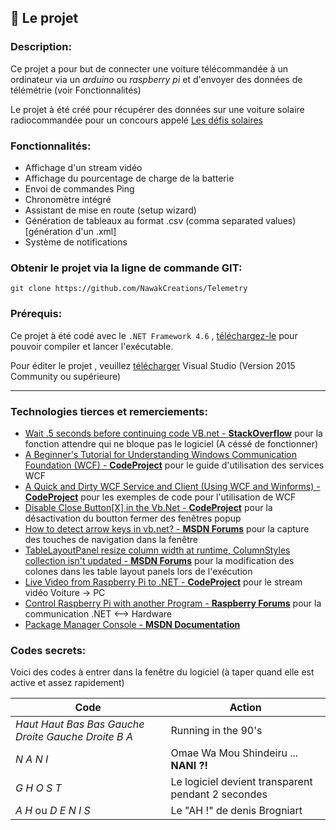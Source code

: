 ## :page_facing_up: Le projet 

### Description:

Ce projet a pour but de connecter une voiture télécommandée à un ordinateur via un *arduino* ou *raspberry pi* et d'envoyer des données de télémétrie (voir Fonctionnalités)

Le projet à été créé pour récupérer des données sur une voiture solaire radiocommandée pour un concours appelé [Les défis solaires](http://www.planete-sciences.org/blogs/defissolaires/)



### Fonctionnalités:

 * Affichage d'un stream vidéo
 * Affichage du pourcentage de charge de la batterie
 * Envoi de commandes Ping
 * Chronomètre intégré
 * Assistant de mise en route (setup wizard)
 * Génération de tableaux au format .csv (comma separated values) [génération d'un .xml]
 * Système de notifications


### Obtenir le projet via la ligne de commande GIT:
```{r, engine='bash', count_lines}
git clone https://github.com/NawakCreations/Telemetry
```

### Prérequis:
Ce projet à été codé avec le `.NET Framework 4.6` , [téléchargez-le](https://github.com/NawakCreations/Telemetry) pour pouvoir compiler et lancer l'exécutable.

Pour éditer le projet , veuillez [télécharger](https://www.visualstudio.com/fr/downloads) Visual Studio (Version 2015 Community ou supérieure)

---

### Technologies tierces et remerciements:

 * [Wait .5 seconds before continuing code VB.net - **StackOverflow**](https://stackoverflow.com/a/36362504) pour la fonction attendre qui ne bloque pas le logiciel (A céssé de fonctionner)
 * [A Beginner's Tutorial for Understanding Windows Communication Foundation (WCF) - **CodeProject**](https://www.codeproject.com/Articles/406096/A-beginners-tutorial-for-understanding-Windows) pour le guide d'utilisation des services WCF
 * [A Quick and Dirty WCF Service and Client (Using WCF and Winforms) - **CodeProject**](https://www.codeproject.com/Articles/18789/A-Quick-and-Dirty-WCF-Service-and-Client-Using-WCF) pour les exemples de code pour l'utilisation de WCF
 * [Disable Close Button[X] in the Vb.Net - **CodeProject**](https://www.codeproject.com/Questions/354393/Disable-Close-Button-X-in-the-Vb-Net) pour la désactivation du boutton fermer des fenêtres popup
 * [How to detect arrow keys in vb.net? - **MSDN Forums**](https://social.msdn.microsoft.com/Forums/windows/en-US/ffeeea42-f6ba-420f-827e-74879fd29b26/how-to-detect-arrow-keys-in-vbnet?forum=winforms) pour la capture des touches de navigation dans la fenêtre 
 * [TableLayoutPanel resize column width at runtime, ColumnStyles collection isn't updated - **MSDN Forums**](https://social.msdn.microsoft.com/Forums/en-US/fc62c7c9-2a3f-4944-ac0d-39b088cda63b/tablelayoutpanel-resize-column-width-at-runtime-columnstyles-collection-isnt-updated?forum=winforms) pour la modification des colones dans les table layout panels lors de l'exécution
 * [Live Video from Raspberry Pi to .NET - **CodeProject**](https://www.codeproject.com/Articles/810004/Live-Video-from-Raspberry-Pi-to-NET) pour le stream vidéo Voiture -> PC
 * [Control Raspberry Pi with another Program - **Raspberry Forums**](https://www.raspberrypi.org/forums/viewtopic.php?t=34019) pour la communication .NET <--> Hardware
 * [Package Manager Console - **MSDN Documentation**](https://docs.microsoft.com/en-us/nuget/tools/package-manager-console)
### Codes secrets:

Voici des codes à entrer dans la fenêtre du logiciel (à taper quand elle est active et assez rapidement)

Code|Action
----|------
*Haut Haut Bas Bas Gauche Droite Gauche Droite B A* |Running in the 90's
*N A N I* |Omae Wa Mou Shindeiru ... **NANI ?!**
*G H O S T* |Le logiciel devient transparent pendant 2 secondes
*A H* ou *D E N I S* |Le "AH !" de denis Brogniart
